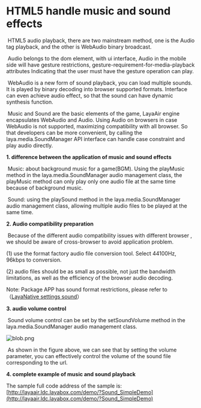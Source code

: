 # HTML5 handle music and sound effects


​        HTML5 audio playback, there are two mainstream  method, one is the Audio tag playback, and the other is WebAudio binary broadcast.

​        Audio belongs to the dom element, with ui interface, Audio in the mobile side will have gesture restrictions, gesture-requirement-for-media-playback attributes Indicating that the user must have the gesture operation can play.

​        WebAudio is a new form of sound playback, you can load multiple sounds. It is played by binary decoding into browser supported formats. Interface can even achieve audio effect, so that the sound can have dynamic synthesis function.


​        Music and Sound are the basic elements of the game, LayaAir engine encapsulates WebAudio and Audio. Using Audio on browsers in case WebAudio is not supported, maximizing compatibility with all browser. So that developers can be more convenient, by calling the laya.media.SoundManager API interface can  handle case constraint and play audio directly.


**1. difference between the application of music and sound effects**

​        ​Music: about background music for a game(BGM). Using the playMusic method in the laya.media.SoundManager audio management class, the playMusic method can only play only one audio file at the same time because of background music. 

​        Sound: using the playSound method in the laya.media.SoundManager audio management class, allowing multiple audio files to be played at the same time.

**2.  Audio compatibility preparation**

​        Because of the different audio compatibility issues with different browser ,  we should be aware of cross-browser to avoid application problem.

 (1) use the format factory audio file conversion tool. Select 44100Hz, 96kbps to conversion.

 (2) audio files should be as small as possible, not just the bandwidth limitations, as well as the efficiency of the browser audio decoding.


Note: Package APP has sound format restrictions, please refer to（[LayaNative settings sound](http://ldc.layabox.com/doc/?language=en&nav=en-ts-6-1-3)）

**3.  audio volume control**

​        Sound volume control can be set by the setSoundVolume method in the laya.media.SoundManager audio management class.

![blob.png](http://old.ldc.layabox.com/uploadfile/image/20170110/1484019651349259.png)

​        As shown in the figure above, we can see that by setting the volume parameter, you can effectively control the volume of the sound file corresponding to the url.

**4. complete example of music and sound playback**

The sample full code address of the sample is: [http://layaair.ldc.layabox.com/demo/?Sound_SimpleDemo](http://layaair.ldc.layabox.com/demo/?Sound_SimpleDemo)
